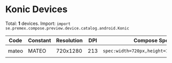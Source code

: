 # Konic Devices

Total: **1** devices. Import: `import se.premex.compose.preview.device.catalog.android.Konic`

| Code | Constant | Resolution | DPI | Compose Spec | Preview Usage |
|------|----------|------------|-----|-------------|---------------|
| mateo | MATEO | 720x1280 | 213 | `spec:width=720px,height=1280px,dpi=213` | `@Preview(device = Konic.MATEO)` |

<!-- Generated automatically. Do not edit manually. -->

